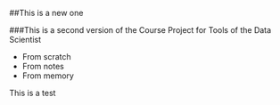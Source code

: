 ##This is a new one

###This is a second version of the Course Project for Tools of the Data Scientist

* From scratch
* From notes
* From memory

This is a test
